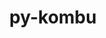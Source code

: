 ---
title: "py-kombu"
layout: cache
categories: [package, develop]
meta: {"versions": ["5.2.3"], "compilers": ["gcc@=7.5.0"], "oss": ["ubuntu18.04"], "platforms": ["linux"], "targets": ["x86_64_v3"], "stacks": ["radiuss", "root"], "num_specs": 3, "num_specs_by_stack": {"root": 3, "radiuss": 3}}
spec_details: [{"hash": "zsmn74poi7ncxwzahixbxgeuy4tlif3w", "compiler": "gcc@=7.5.0", "versions": ["5.2.3"], "os": "ubuntu18.04", "platform": "linux", "target": "x86_64_v3", "variants": ["build_system=python_pip", "~redis"], "stacks": ["root", "radiuss"], "size": "-", "tarball": "https://binaries.spack.io/develop/build_cache/linux-ubuntu18.04-x86_64_v3/gcc-7.5.0/py-kombu-5.2.3/linux-ubuntu18.04-x86_64_v3-gcc-7.5.0-py-kombu-5.2.3-zsmn74poi7ncxwzahixbxgeuy4tlif3w.spack"}, {"hash": "g72262mrjdbtkrnjhe4gzjghyhtsedv6", "compiler": "gcc@=7.5.0", "versions": ["5.2.3"], "os": "ubuntu18.04", "platform": "linux", "target": "x86_64_v3", "variants": ["build_system=python_pip", "~redis"], "stacks": ["root", "radiuss"], "size": "-", "tarball": "https://binaries.spack.io/develop/build_cache/linux-ubuntu18.04-x86_64_v3/gcc-7.5.0/py-kombu-5.2.3/linux-ubuntu18.04-x86_64_v3-gcc-7.5.0-py-kombu-5.2.3-g72262mrjdbtkrnjhe4gzjghyhtsedv6.spack"}, {"hash": "pfiaazbgtppmdjmmpdwaqnixqgnlbsbp", "compiler": "gcc@=7.5.0", "versions": ["5.2.3"], "os": "ubuntu18.04", "platform": "linux", "target": "x86_64_v3", "variants": ["build_system=python_pip", "~redis"], "stacks": ["root", "radiuss"], "size": "-", "tarball": "https://binaries.spack.io/develop/build_cache/linux-ubuntu18.04-x86_64_v3/gcc-7.5.0/py-kombu-5.2.3/linux-ubuntu18.04-x86_64_v3-gcc-7.5.0-py-kombu-5.2.3-pfiaazbgtppmdjmmpdwaqnixqgnlbsbp.spack"}]
---